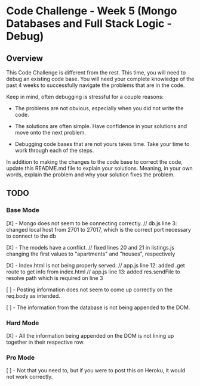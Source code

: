 # Code Challenge - Week 5 (Mongo Databases and Full Stack Logic - Debug)

## Overview

This Code Challenge is different from the rest. This time, you will need to debug an existing code base. You will need your
complete knowledge of the past 4 weeks to successfully navigate the problems that are in the code.

Keep in mind, often debugging is stressful for a couple reasons:

* The problems are not obvious, especially when you did not write the code.

* The solutions are often simple. Have confidence in your solutions and move onto the next problem.

* Debugging code bases that are not yours takes time. Take your time to work through each of the steps.


In addition to making the changes to the code base to correct the code, update this README.md file to explain your solutions.
Meaning, in your own words, explain the problem and why your solution fixes the problem.


## TODO

### Base Mode
[X] - Mongo does not seem to be connecting correctly.
      // db.js line 3: changed local host from 2701 to 27017, which is the correct port necessary to connect to the db

[X] - The models have a conflict.
      // fixed lines 20 and 21 in listings.js changing the first values to "apartments" and "houses", respectively

[X] - Index.html is not being properly served.
      // app.js line 12: added .get route to get info from index.html
      // app.js line 13: added res.sendFile to resolve path which is required on line 3

[ ] - Posting information does not seem to come up correctly on the req.body as intended.

[ ] - The information from the database is not being appended to the DOM.


### Hard Mode
[X] - All the information being appended on the DOM is not lining up together in their respective row.


### Pro Mode
[ ] - Not that you need to, but if you were to post this on Heroku, it would not work correctly.
